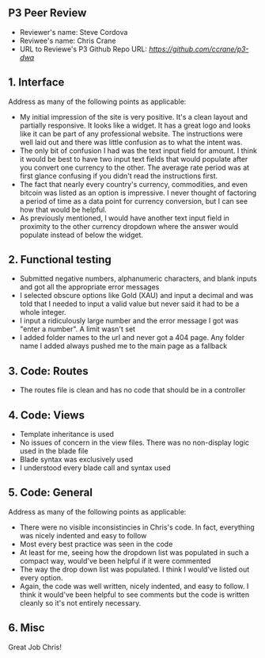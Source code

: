 ## P3 Peer Review

+ Reviewer's name: Steve Cordova    
+ Reviwee's name: Chris Crane
+ URL to Reviewe's P3 Github Repo URL: *<https://github.com/ccrane/p3-dwa>*


## 1. Interface
Address as many of the following points as applicable:

+ My initial impression of the site is very positive. It's a clean layout and partially responsive. It looks like a widget. It has a great logo and looks like it can be part of any professional website. The instructions were well laid out and there was little confusion as to what the intent was.
+ The only bit of confusion I had was the text input field for amount. I think it would be best to have two input text fields that would populate after you convert one currency to the other. The average rate period was at first glance confusing if you didn't read the instructions first.
+ The fact that nearly every country's currency, commodities, and even bitcoin was listed as an option is impressive. I never thought of factoring a period of time as a data point for currency conversion, but I can see how that would be helpful.
+ As previously mentioned, I would have another text input field in proximity to the other currency dropdown where the answer would populate instead of below the widget.


## 2. Functional testing

+ Submitted negative numbers, alphanumeric characters, and blank inputs and got all the appropriate error messages 
+ I selected obscure options like Gold (XAU) and input a decimal and was told that I needed to input a valid value but never said it had to be a whole integer.
+ I input a ridiculously large number and the error message I got was "enter a number". A limit wasn't set
+ I added folder names to the url and never got a 404 page. Any folder name I added always pushed me to the main page as a fallback


## 3. Code: Routes

+ The routes file is clean and has no code that should be in a controller


## 4. Code: Views

+ Template inheritance is used
+ No issues of concern in the view files. There was no non-display logic used in the blade file
+ Blade syntax was exclusively used
+ I understood every blade call and syntax used

## 5. Code: General
Address as many of the following points as applicable:

+ There were no visible inconsistincies in Chris's code. In fact, everything was nicely indented and easy to follow
+ Most every best practice was seen in the code
+ At least for me, seeing how the dropdown list was populated in such a compact way, would've been helpful if it were commented
+ The way the drop down list was populated. I think I would've listed out every option.
+ Again, the code was well written, nicely indented, and easy to follow. I think it would've been helpful to see comments but the code is written cleanly so it's not entirely necessary.

## 6. Misc
Great Job Chris!